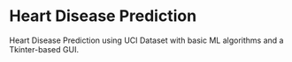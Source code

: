 # Heart Disease Prediction
Heart Disease Prediction using UCI Dataset with basic ML algorithms and a Tkinter-based GUI.
